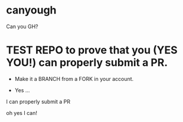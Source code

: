 # canyough
Can you GH?

# TEST REPO to prove that you (YES YOU!) can properly submit a PR.

* Make it a BRANCH from a FORK in your account.

* Yes ...

I can properly submit a PR

oh yes I can!
